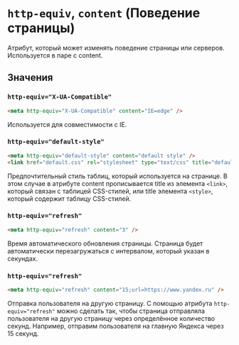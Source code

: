 # `http-equiv`, `content` (Поведение страницы)

Атрибут, который может изменять поведение страницы или серверов. Используется в паре с content.

## Значения

### `http-equiv="X-UA-Compatible"`

```html
<meta http-equiv="X-UA-Compatible" content="IE=edge" />
```

Используется для совместимости с IE.

### `http-equiv="default-style"`

```html
<meta http-equiv="default-style" content="default style" />
<link href="default.css" rel="stylesheet" type="text/css" title="default style" />
```

Предпочтительный стиль таблиц, который используется на странице. В этом случае в атрибуте content прописывается title из элемента `<link>`, который связан с таблицей CSS-стилей, или title элемента `<style>`, который содержит таблицу CSS-стилей.

### `http-equiv="refresh"`

```html
<meta http-equiv="refresh" content="3" />
```

Время автоматического обновления страницы. Страница будет автоматически перезагружаться с интервалом, который указан в секундах.

### `http-equiv="refresh"`

```html
<meta http-equiv="refresh" content="15;url=https://www.yandex.ru" />
```

Отправка пользователя на другую страницу. С помощью атрибута `http-equiv="refresh"` можно сделать так, чтобы страница отправляла пользователя на другую страницу через определённое количество секунд. Например, отправим пользователя на главную Яндекса через 15 секунд.
